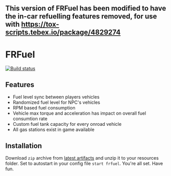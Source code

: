## This version of FRFuel has been modified to have the in-car refuelling features removed, for use with https://tox-scripts.tebex.io/package/4829274

# FRFuel

[![Build status](https://ci.appveyor.com/api/projects/status/vupxr6p40fgncl4w?svg=true)](https://ci.appveyor.com/project/thers/frfuel)

## Features

- Fuel level sync between players vehicles
- Randomized fuel level for NPC's vehicles
- RPM based fuel consumption
- Vehicle max torque and acceleration has impact on overall fuel consumtion rate
- Custom fuel tank capacity for every onroad vehicle
- All gas stations exist in game available

## Installation

Download `zip` archive from [latest artifacts](https://ci.appveyor.com/project/thers/frfuel/build/artifacts) and unzip it to your resources folder.
Set to autostart in your config file `start frfuel`.
You're all set. Have fun.
